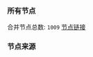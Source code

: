 ### 所有节点
合并节点总数: `1009`
[节点链接](https://raw.githubusercontent.com/rzhy1/11/master/sub/sub_merge_base64.txt)

### 节点来源